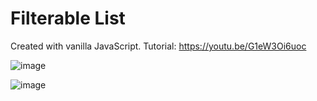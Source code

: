 # Filterable List

Created with vanilla JavaScript.
Tutorial: https://youtu.be/G1eW3Oi6uoc

![image](https://user-images.githubusercontent.com/71241543/162879175-b28f852f-8aaf-4e2e-9383-db7ecef987fb.png)

![image](https://user-images.githubusercontent.com/71241543/162879186-7f2d49c2-dd82-42b1-a62e-8b4016325568.png)
